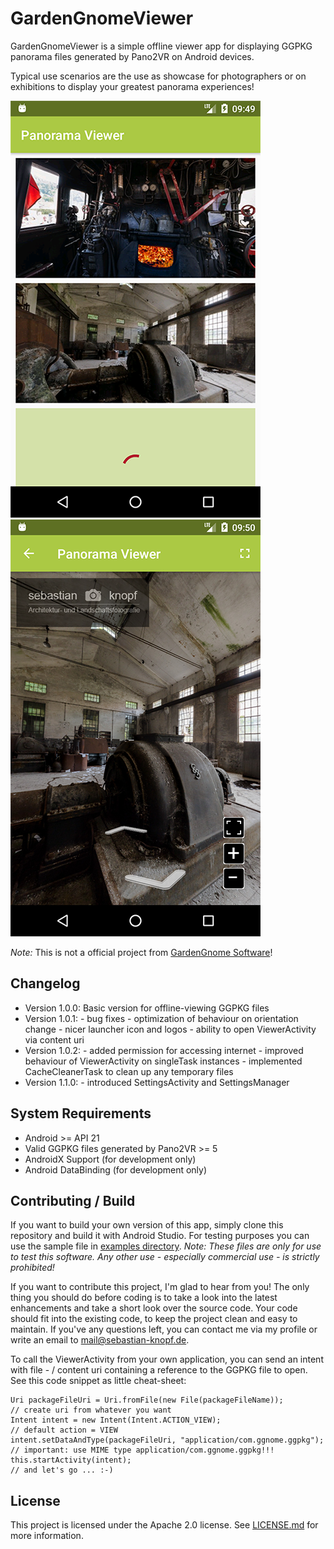 # GardenGnomeViewer
GardenGnomeViewer is a simple offline viewer app for displaying GGPKG panorama files generated by Pano2VR on Android devices.

Typical use scenarios are the use as showcase for photographers or on exhibitions to display your greatest panorama experiences!

![Screenshot](examples/Screenshot1.png) ![Screenshot](examples/Screenshot2.png)

*Note:* This is not a official project from [GardenGnome Software](https://www.ggnome.com)!

## Changelog
* Version 1.0.0:    Basic version for offline-viewing GGPKG files
* Version 1.0.1:    - bug fixes
                    - optimization of behaviour on orientation change
                    - nicer launcher icon and logos
                    - ability to open ViewerActivity via content uri
* Version 1.0.2:    - added permission for accessing internet
                    - improved behaviour of ViewerActivity on singleTask instances
                    - implemented CacheCleanerTask to clean up any temporary files 
* Version 1.1.0:    - introduced SettingsActivity and SettingsManager                  

## System Requirements
* Android >= API 21
* Valid GGPKG files generated by Pano2VR >= 5
* AndroidX Support (for development only)
* Android DataBinding (for development only)

## Contributing / Build
If you want to build your own version of this app, simply clone this repository and build it with Android Studio.
For testing purposes you can use the sample file in [examples directory](examples/). *Note: These files are only for use to test
this software. Any other use - especially commercial use - is strictly prohibited!*

If you want to contribute this project, I'm glad to hear from you! The only thing you should do before coding
is to take a look into the latest enhancements and take a short look over the source code. Your code should fit into
the existing code, to keep the project clean and easy to maintain. If you've any questions left, you can
contact me via my profile or write an email to [mail@sebastian-knopf.de](mailto:mail@sebastian-knopf.de).

To call the ViewerActivity from your own application, you can send an intent with file - / content uri containing
a reference to the GGPKG file to open. See this code snippet as little cheat-sheet:

```
Uri packageFileUri = Uri.fromFile(new File(packageFileName));               // create uri from whatever you want
Intent intent = new Intent(Intent.ACTION_VIEW);                             // default action = VIEW
intent.setDataAndType(packageFileUri, "application/com.ggnome.ggpkg");      // important: use MIME type application/com.ggnome.ggpkg!!!
this.startActivity(intent);                                                 // and let's go ... :-)
```

## License
This project is licensed under the Apache 2.0 license. See [LICENSE.md](LICENSE.md) for more information.
